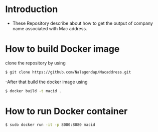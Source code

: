 # Introduction
  - These Repository describe about how to get the output of company name associated with Mac address.
# How to build Docker image
  clone the repository by using 
   ```sh
   $ git clone https://github.com/Nalagondap/Macaddress.git
 ```
 -After that build the docker image using
 ```sh
 $ docker build -t macid .
 ```
 # How to run Docker container
 ```sh
 $ sudo docker run -it -p 8080:8080 macid
 ```
 
 
